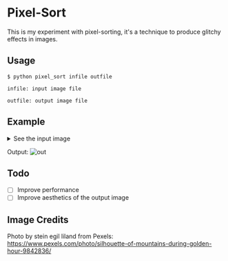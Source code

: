 # Pixel-Sort

This is my experiment with pixel-sorting, it's a technique to produce glitchy effects in images.

## Usage
```
$ python pixel_sort infile outfile
```
`infile: input image file`


`outfile: output image file`

## Example


<details>
  <summary>See the input image</summary>
  
  ![pexels-therato-9842836](https://github.com/user-attachments/assets/bb06451d-d938-495f-8d90-439434e96ce0)


</details>


Output:
![out](https://github.com/user-attachments/assets/f3ea8574-95e9-4946-8107-c416093c3ccf)

## Todo

- [ ] Improve performance
- [ ] Improve aesthetics of the output image

## Image Credits
Photo by stein egil liland from Pexels: https://www.pexels.com/photo/silhouette-of-mountains-during-golden-hour-9842836/
